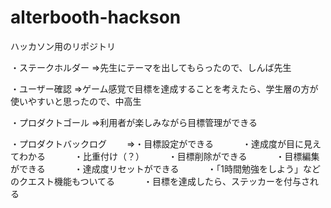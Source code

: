 # alterbooth-hackson

ハッカソン用のリポジトリ

・ステークホルダー
⇒先生にテーマを出してもらったので、しんば先生

・ユーザー確認
⇒ゲーム感覚で目標を達成することを考えたら、学生層の方が使いやすいと思ったので、中高生

・プロダクトゴール
⇒利用者が楽しみながら目標管理ができる

・プロダクトバックログ　　
⇒・目標設定ができる　　
　・達成度が目に見えてわかる　　
　・比重付け（？）　　
　・目標削除ができる　　
　・目標編集ができる　　
　・達成度リセットができる　　
　・「1時間勉強をしよう」などのクエスト機能もついてる　　
　・目標を達成したら、ステッカーを付与される　　
